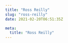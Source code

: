 ```yaml
---
title: "Ross Reilly"
slug: "ross-reilly"
date: 2021-02-20T06:51:35Z

meta:
  title: "Ross Reilly"
---
```


